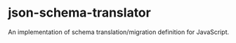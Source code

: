 # json-schema-translator
An implementation of schema translation/migration definition for JavaScript.
